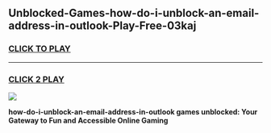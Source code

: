 
## Unblocked-Games-how-do-i-unblock-an-email-address-in-outlook-Play-Free-03kaj
<h3>
<a href="https://premium76.site?title=how-do-i-unblock-an-email-address-in-outlook&ref=21A">CLICK TO PLAY</a></h3>
<hr>

<h3>
<a href="https://premium76.site?title=how-do-i-unblock-an-email-address-in-outlook&ref=21A">CLICK 2 PLAY</a>
  
</h3>

<a href="https://premium76.site?title=how-do-i-unblock-an-email-address-in-outlook&ref=21A"><img src="https://clearcache.store/games.png"></a>


**how-do-i-unblock-an-email-address-in-outlook games unblocked: Your Gateway to Fun and Accessible Online Gaming**
